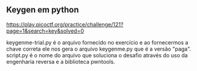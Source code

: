 ## Keygen em python
https://play.picoctf.org/practice/challenge/121?page=1&search=key&solved=0

keygenme-trial.py é o arquivo fornecido no exercício e ao fornecermos a chave correta ele nos gera o arquivo keygenme.py que é a versão "paga".
script.py é o nome do arquivo que soluciona o desafio através do uso da engenharia reversa e a biblioteca pwntools.